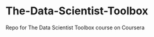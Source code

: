 The-Data-Scientist-Toolbox
==========================

Repo for The Data Scientist Toolbox course on Coursera
